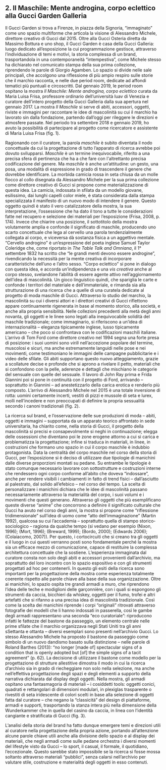 ## 2. Il Maschile: Mente androgina, corpo eclettico alla Gucci Garden Galleria

Il Gucci Garden si trova a Firenze, in piazza della Signoria, “immaginato” come uno spazio multiforme che articola la visione di Alessandro Michele, direttore creativo di Gucci dal 2015.
Oltre alla Gucci Osteria diretta da Massimo Bottura e uno shop, il Gucci Garden è casa della Gucci Galleria: luogo dedicato all’esposizione la cui programmazione gestisce, attraverso l’individuazione di temi e motivi, la storia complessa di un brand, trasportandola in una contemporaneità “intempestiva”, come Michele stesso ha dichiarato nel comunicato stampa della sua prima collezione, riprendendo le parole di Giorgio Agamben. Lo spazio si divide nelle sale principali, che accolgono una riflessione di più ampio respiro sulle storie che il marchio racconta, e nelle due period room, dedicate ad affondi tematici più puntuali e circoscritti. Dal gennaio 2019, le period room ospitano la mostra *Il Maschile: Mente androgina, corpo eclettico* curata da Maria Luisa Frisa, professore ordinario dell’università Iuav di Venezia e curatore dell’intero progetto della Gucci Galleria dalla sua apertura nel gennaio 2017. La mostra *Il Maschile* si serve di abiti, accessori, oggetti, riviste e immagini per raccontare le idee di mascolinità su cui il marchio ha lavorato sin dalla fondazione, partendo dall’oggi per rileggere le direzioni e atmosfere passate. Nel periodo tra settembre 2018 e gennaio 2019, ho avuto la possibilità di partecipare al progetto come ricercatore e assistente di Maria Luisa Frisa (fig. 1).

Ragionando con il curatore, la parola *maschile* è subito diventata il nodo concettuale da cui la progettazione di tutto l’apparato di ricerca avrebbe poi dovuto svilupparsi. *Maschile* è un termine inequivocabile, riferito a una precisa sfera di pertinenza che ha a che fare con l'altrettanto precisa codificazione del genere. Ma *maschile* è anche un’attitudine: un gesto, una posa, una modalità di espressione in grado di trascendere il genere che dovrebbe identificare. La morbida camicia rossa in seta chiusa da un molle fiocco al collo disegnata da Alessandro Michele per la sua prima collezione come direttore creativo di Gucci si propone come materializzazione di questa idea. La camicia, indossata in sfilata da un modello giovane, esilissimo, dai lunghi capelli color miele, è stata considerata dalla stampa specializzata il manifesto di un nuovo modo di intendere il genere. Questo oggetto quindi è stato il vero catalizzatore della mostra, la sua interpretazione, l’ossessione che ha dato il tono a tutte le considerazioni fatte nel recupero e selezione dei materiali per l’esposizione (Frisa, 2008, p. 174).
Invece che chiarire una posizione, il sottotitolo della mostra volutamente amplia e confonde il significato di maschile, producendo uno scarto concettuale che lega al cervello una parola tendenzialmente collegata al corpo, e viceversa dà sostanza fisica a un aggettivo mentale. “Cervello androgino” è un’espressione del poeta inglese Samuel Taylor Coleridge che, come riportato in *The Table Talk and Omniana*, il 1° settembre 1832 ha scritto che “le grandi menti devono essere androgine”, rivendicando la necessità per la mente creativa di incorporare caratteristiche dell’uno e l’altro sesso. “Corpo eclettico” si pone in dialogo con questa idea, e accorda un’indipendenza e una *vis creativa* anche al corpo stesso, svelandone l’abilità di essere agente attivo nell’aggiornamento dell’idea di mascolinità. Un gioco linguistico quindi, che spariglia le carte e confonde i territori del materiale e dell’immateriale, e rimanda sia alla strutturazione di una ricerca che a quelle di una curatela dedicate al progetto di moda maschile di Gucci.
Attraverso lo studio del marchio, la mascolinità su cui i diversi attori e i direttori creativi di Gucci riflettono appare continuamente rigenerata in base al momento storico, alla società, e anche alla propria sensibilità. Nelle collezioni precedenti alla metà degli anni novanta, gli oggetti e le linee sono legati alla inequivocabile solidità del maschile tradizionale; come immaginario, si riferiscono a un’idea di internazionalità – eleganza tipicamente inglese, lusso tipicamente americano – che poco si confrontava con le codificazioni maschili italiane. L’arrivo di Tom Ford come direttore creativo nel 1994 segna una forte presa di posizione: i suoi uomini sono *virili* nell’accezione popolare del termine, muscolosi e sicuri, ma anche estremamente languidi nelle pose e nei movimenti, come testimoniano le immagini delle campagne pubblicitarie e i video delle sfilate. Gli abiti supportano questo nuovo atteggiamento, grazie a scollature decise e profonde che si aprono a rivelare il petto, materiali che si confondono con la pelle, aderenze e dettagli che mischiano le categorie del sensuale con quelle del sessuale. Il lavoro di John Ray prima e Frida Giannini poi si pone in continuità con il progetto di Ford, arrivando – soprattutto in Giannini – ad anestetizzarlo della carica erotica e renderlo più composto. L’arrivo di Alessandro Michele nel 2015 è una totale inversione di rotta: uomini certamente incerti, vestiti di pizzi e mussole di seta e lurex, molli nell’incedere e non preoccupati di definire la propria sessualità secondo i canoni tradizionali (fig. 2).

La ricerca sul brand, e l’osservazione delle sue produzioni di moda – abiti, oggetti e immagini – supportata da un apparato teorico affrontato in sede universitaria, ha chiarito come, nella storia di Gucci, il progetto della mascolinità si precisi e consapevolmente si neghi in continuazione; elegga delle ossessioni che diventano poi le zone erogene attorno a cui si carica e problematizza la progettazione; infine si traduca in materiali, in linee, in costruzioni che formano uno spazio in cui il corpo maschile è indubbio protagonista. Data la centralità del corpo maschile nel corso della storia di Gucci, per l’esposizione si è deciso di utilizzare due tipologie di manichini dalle diverse proporzioni montati su pedane. Su entrambe le tipologie è stato comunque necessario lavorare con sottostrutture e costruzioni interne che rendessero ogni corpo conforme all’abito che doveva “indossare”, anche per rendere visibili i cambiamenti in fatto di trend fisici – dall’asciutto al palestrato, dal solido all’efebico – nel corso del tempo. La scelta di personalizzare i manichini dichiara che le idee di mascolinità passano necessariamente attraverso la materialità del corpo, i suoi volumi e i movimenti che questi generano.
Attraverso gli oggetti che più esemplificano queste diverse “anime” che concorrono a definire il significato culturale che Gucci ha avuto nel corso degli anni, la mostra si propone come “riflessione tridimensionale” sull’idea di uomo come “atto dell’immaginazione” (Martin 1992), qualcosa su cui l’accademia – soprattutto quella di stampo storico-sociologico – ragiona da qualche tempo (si vedano per esempio (Nixon, 1996); (Mort, 1996); (Breward, 1999); (Bordo, 2000); (Edwards 2006); (Colaiacomo, 2007)). Per questo, i cortocircuiti che si creano tra gli oggetti e il luogo in cui questi verranno posti sono fondamentale perché la mostra sia un efficace mezzo di comunicazione, capace di restituire la complessa architettura concettuale che la sostiene. L’esperienza immaginata dal curatore consta non solo degli abiti e accessori provenienti dall’archivio, ma soprattutto del loro incontro con lo spazio espositivo e con gli strumenti progettati ad hoc per contenerli. In questo gli esiti della ricerca sono importanti per la progettazione della mostra come esperienza totalmente coerente rispetto alle parole chiave alla base della sua organizzazione.
Oltre ai manichini, lo spazio ospita tre grandi armadi a muro, che riprendono l’idea delle teche e modiglioni delle garçonnière, con i quali si espongono gli strumenti da caccia, bicchieri da whiskey, oggetti per il fumo, trofei e altri artefatti che si rifanno a una precisa idea di mascolinità tradizionale. Così come la scelta dei manichini riprende i corpi “originali” ritrovati attraverso fotografie dei modelli che li hanno indossati in passerella, così le gambe degli armadi rappresentano una seconda “eco curatoriale”: riproducono infatti le fattezze del bastone da passeggio, un elemento centrale nelle prime sfilate che il marchio organizzava negli Stati Uniti tra gli anni sSettanta e ottanta – diversi esemplari sono presenti nell’archivio Gucci. Lo stesso Alessandro Michele ha proposto il bastone da passeggio come simbolo di un nuovo dandismo basato sulla distinzione – nelle parole di Roland Barthes (2013): “no longer [made of] spectacular signs of a condition that is openly adopted but [of] the simple signs of a tacit agreement” (p. 62). La decisione di utilizzare il bastone come modello per la progettazione di strutture allestitive dimostra il modo in cui la ricerca d’archivio sia in grado di riecheggiare non solo nella selezione, ma anche nell’effettiva progettazione degli spazi e degli elementi a supporto della narrativa dichiarata dal display degli oggetti.
Nella mostra, gli armadi ospitano una fantasmagoria di materiali – i cosiddetti tools: oggetti conici, quadrati e rettangolari di dimensioni modulari, in plexiglas trasparente o rivestiti di seta iridescente di colori scelti in base alla selezione di oggetti fatta dal curatore – che negano la “classicità” del design di piattaforme, armadi e supporti, trasportando la stanza intera più nella dimensione della Wunderkammer che in quella del casino da caccia, in linea con l’identità cangiante e stratificata di Gucci (fig. 3). 

L’analisi della storia del brand ha fatto dunque emergere temi e direzioni utili al curatore nella progettazione della propria azione, portando all’attenzione alcune parole chiave utili anche alla divisione dello spazio e al display dei materiali, che negli armadi come sulle pedane orchestra i diversi momenti del lifestyle visto da Gucci – lo sport, il casual, il formale, il quotidiano, l’eccezionale. Questo sarebbe stato impossibile se la ricerca si fosse mossa soltanto attraverso materiali “pubblici”, senza calarsi nell’archivio per valutare stile, costruzione e materialità degli oggetti in esso contenuti.
